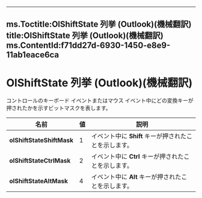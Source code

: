 

---
ms.Toctitle:OlShiftState 列挙 (Outlook)(機械翻訳)
title:OlShiftState 列挙 (Outlook)(機械翻訳)
ms.ContentId:f71dd27d-6930-1450-e8e9-11ab1eace6ca
---
# OlShiftState 列挙 (Outlook)(機械翻訳)




コントロールのキーボード イベントまたはマウス イベント中にどの変換キーが押されたかを示すビットマスクを表します。

|**名前**|**値**|**説明**|
|---|---|---|
|**olShiftStateShiftMask**|1|イベント中に **Shift** キーが押されたことを示します。|
|**olShiftStateCtrlMask**|2|イベント中に **Ctrl** キーが押されたことを示します。|
|**olShiftStateAltMask**|4|イベント中に **Alt** キーが押されたことを示します。|




